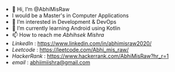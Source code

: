 - 👋 Hi, I’m @AbhiMisRaw
-  I would be a Master's in Computer Applications
- 👀 I’m interested in Development & DevOps
- 🌱 I’m currently learning Android using Kotlin
- 📫 How to reach me _Abhihsek Mishra_ 
- _LinkedIn_ : https://www.linkedin.com/in/abhimisraw2020/
- _Leetcode_ : https://leetcode.com/Abhi_mis_raw/
- _HackerRank_ : https://www.hackerrank.com/AbhiMisRaw?hr_r=1
- _email_ : abhiimiishra@gmail.com
<!---
AbhiMisRaw/AbhiMisRaw is a ✨ special ✨ repository because its `README.md` (this file) appears on your GitHub profile.
You can click the Preview link to take a look at your changes.
--->
